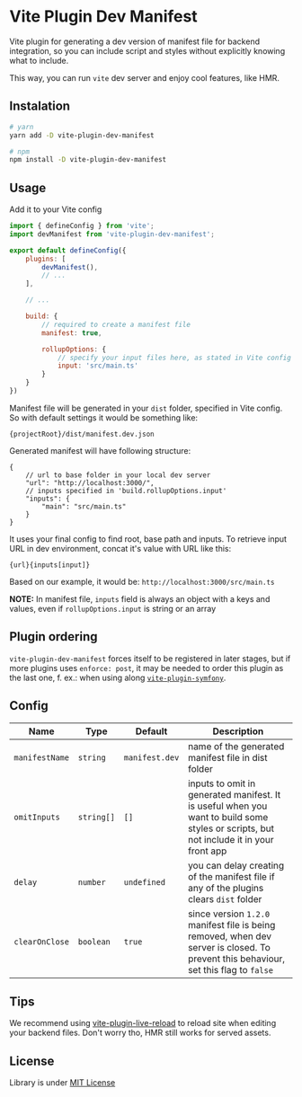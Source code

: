# Vite Plugin Dev Manifest

Vite plugin for generating a dev version of manifest file for backend integration, so you can include script and styles without explicitly knowing what to include.

This way, you can run `vite` dev server and enjoy cool features, like HMR.

## Instalation

```bash
# yarn
yarn add -D vite-plugin-dev-manifest

# npm
npm install -D vite-plugin-dev-manifest
```

## Usage

Add it to your Vite config

```js
import { defineConfig } from 'vite';
import devManifest from 'vite-plugin-dev-manifest';

export default defineConfig({
    plugins: [
        devManifest(),
        // ...
    ],

    // ...

    build: {
        // required to create a manifest file
        manifest: true,

        rollupOptions: {
            // specify your input files here, as stated in Vite config https://vitejs.dev/config/#build-rollupoptions
            input: 'src/main.ts'
        }
    }
})
```

Manifest file will be generated in your `dist` folder, specified in Vite config. So with default settings it would be something like:

`{projectRoot}/dist/manifest.dev.json`

Generated manifest will have following structure:

```jsonc
{
    // url to base folder in your local dev server
    "url": "http://localhost:3000/",
    // inputs specified in 'build.rollupOptions.input'
	"inputs": {
		"main": "src/main.ts"
	}
}
```

It uses your final config to find root, base path and inputs. To retrieve input URL in dev environment, concat it's value with URL like this:

`{url}{inputs[input]}`

Based on our example, it would be: `http://localhost:3000/src/main.ts`

__NOTE:__ In manifest file, `inputs` field is always an object with a keys and values, even if `rollupOptions.input` is string or an array

## Plugin ordering

`vite-plugin-dev-manifest` forces itself to be registered in later stages, but if more plugins uses `enforce: post`, it may be needed to order this plugin as the last one, f. ex.: when using along [`vite-plugin-symfony`](https://github.com/lhapaipai/vite-plugin-symfony).

## Config

| Name | Type | Default | Description |
| -- | -- | -- | -- |
| `manifestName` | `string` | `manifest.dev` | name of the generated manifest file in dist folder |
| `omitInputs` | `string[]` | `[]` | inputs to omit in generated manifest. It is useful when you want to build some styles or scripts, but not include it in your front app |
| `delay` | `number` | `undefined` | you can delay creating of the manifest file if any of the plugins clears `dist` folder |
| `clearOnClose` | `boolean` | `true` | since version `1.2.0` manifest file is being removed, when dev server is closed. To prevent this behaviour, set this flag to `false` |

## Tips

We recommend using [vite-plugin-live-reload](https://github.com/arnoson/vite-plugin-live-reload) to reload site when editing your backend files. Don't worry tho, HMR still works for served assets.

## License

Library is under [MIT License](LICENSE)
